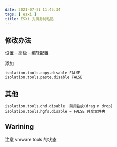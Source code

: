```yaml
---
date: 2021-07-21 11:45:34
tags: [ esxi ]
title: ESXi 支持复制粘贴
---
```


## 修改办法

设置 - 高级 - 编辑配置

添加

```
isolation.tools.copy.disable FALSE
isolation.tools.paste.disable FALSE
```



## 其他

```
isolation.tools.dnd.disable  禁用拖放(drag n drop)
isolation.tools.hgfs.disable = FALSE 共享文件夹
```



## Warining

注意 vmware tools 的状态

